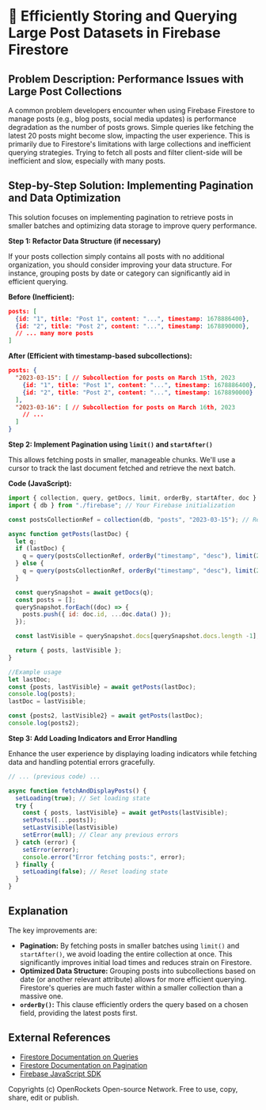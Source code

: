 # 🐞 Efficiently Storing and Querying Large Post Datasets in Firebase Firestore


## Problem Description:  Performance Issues with Large Post Collections

A common problem developers encounter when using Firebase Firestore to manage posts (e.g., blog posts, social media updates) is performance degradation as the number of posts grows.  Simple queries like fetching the latest 20 posts might become slow, impacting the user experience. This is primarily due to Firestore's limitations with large collections and inefficient querying strategies.  Trying to fetch all posts and filter client-side will be inefficient and slow, especially with many posts.

## Step-by-Step Solution: Implementing Pagination and Data Optimization

This solution focuses on implementing pagination to retrieve posts in smaller batches and optimizing data storage to improve query performance.

**Step 1:  Refactor Data Structure (if necessary)**

If your posts collection simply contains all posts with no additional organization, you should consider improving your data structure.  For instance, grouping posts by date or category can significantly aid in efficient querying.

**Before (Inefficient):**

```json
posts: [
  {id: "1", title: "Post 1", content: "...", timestamp: 1678886400},
  {id: "2", title: "Post 2", content: "...", timestamp: 1678890000},
  // ... many more posts
]
```

**After (Efficient with timestamp-based subcollections):**

```json
posts: {
  "2023-03-15": [ // Subcollection for posts on March 15th, 2023
    {id: "1", title: "Post 1", content: "...", timestamp: 1678886400},
    {id: "2", title: "Post 2", content: "...", timestamp: 1678890000}
  ],
  "2023-03-16": [ // Subcollection for posts on March 16th, 2023
    // ...
  ]
}
```

**Step 2: Implement Pagination using `limit()` and `startAfter()`**

This allows fetching posts in smaller, manageable chunks.  We'll use a cursor to track the last document fetched and retrieve the next batch.

**Code (JavaScript):**

```javascript
import { collection, query, getDocs, limit, orderBy, startAfter, doc } from "firebase/firestore";
import { db } from "./firebase"; // Your Firebase initialization

const postsCollectionRef = collection(db, "posts", "2023-03-15"); // Replace with your collection path

async function getPosts(lastDoc) {
  let q;
  if (lastDoc) {
    q = query(postsCollectionRef, orderBy("timestamp", "desc"), limit(20), startAfter(lastDoc));
  } else {
    q = query(postsCollectionRef, orderBy("timestamp", "desc"), limit(20));
  }

  const querySnapshot = await getDocs(q);
  const posts = [];
  querySnapshot.forEach((doc) => {
    posts.push({ id: doc.id, ...doc.data() });
  });

  const lastVisible = querySnapshot.docs[querySnapshot.docs.length -1]; //get last doc for next query

  return { posts, lastVisible };
}

//Example usage
let lastDoc;
const {posts, lastVisible} = await getPosts(lastDoc);
console.log(posts);
lastDoc = lastVisible;

const {posts2, lastVisible2} = await getPosts(lastDoc);
console.log(posts2);
```

**Step 3: Add Loading Indicators and Error Handling**

Enhance the user experience by displaying loading indicators while fetching data and handling potential errors gracefully.

```javascript
// ... (previous code) ...

async function fetchAndDisplayPosts() {
  setLoading(true); // Set loading state
  try {
    const { posts, lastVisible} = await getPosts(lastVisible);
    setPosts([...posts]);
    setLastVisible(lastVisible)
    setError(null); // Clear any previous errors
  } catch (error) {
    setError(error);
    console.error("Error fetching posts:", error);
  } finally {
    setLoading(false); // Reset loading state
  }
}
```

## Explanation

The key improvements are:

* **Pagination:** By fetching posts in smaller batches using `limit()` and `startAfter()`, we avoid loading the entire collection at once. This significantly improves initial load times and reduces strain on Firestore.
* **Optimized Data Structure:**  Grouping posts into subcollections based on date (or another relevant attribute) allows for more efficient querying. Firestore's queries are much faster within a smaller collection than a massive one.
* **`orderBy()`:** This clause efficiently orders the query based on a chosen field, providing the latest posts first.

## External References

* [Firestore Documentation on Queries](https://firebase.google.com/docs/firestore/query-data/queries)
* [Firestore Documentation on Pagination](https://firebase.google.com/docs/firestore/query-data/query-cursors)
* [Firebase JavaScript SDK](https://firebase.google.com/docs/web/setup)


Copyrights (c) OpenRockets Open-source Network. Free to use, copy, share, edit or publish.

